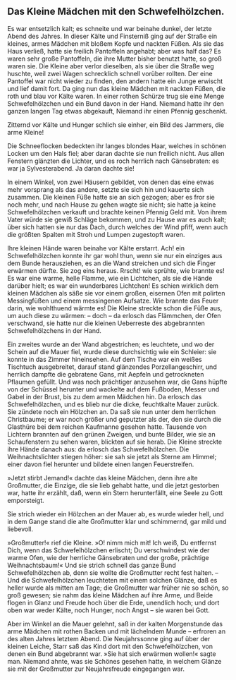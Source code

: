 ## Das Kleine Mädchen mit den Schwefelhölzchen.
Es war entsetzlich kalt; es schneite und war beinahe dunkel, der letzte Abend des Jahres. In dieser Kälte und Finsterniß ging auf der Straße ein kleines, armes Mädchen mit bloßem Kopfe und nackten Füßen. Als sie das Haus verließ, hatte sie freilich Pantoffeln angehabt; aber was half das? Es waren sehr große Pantoffeln, die ihre Mutter bisher benutzt hatte, so groß waren sie. Die Kleine aber verlor dieselben, als sie über die Straße weg huschte, weil zwei Wagen schrecklich schnell vorüber rollten. Der eine Pantoffel war nicht wieder zu finden, den andern hatte ein Junge erwischt und lief damit fort. Da ging nun das kleine Mädchen mit nackten Füßen, die roth und blau vor Kälte waren. In einer rothen Schürze trug sie eine Menge Schwefelhölzchen und ein Bund davon in der Hand. Niemand hatte ihr den ganzen langen Tag etwas abgekauft, Niemand ihr einen Pfennig geschenkt.

Zitternd vor Kälte und Hunger schlich sie einher, ein Bild des Jammers, die arme Kleine!

Die Schneeflocken bedeckten ihr langes blondes Haar, welches in schönen Locken um den Hals fiel; aber daran dachte sie nun freilich nicht. Aus allen Fenstern glänzten die Lichter, und es roch herrlich nach Gänsebraten: es war ja Sylvesterabend. Ja daran dachte sie!

In einem Winkel, von zwei Häusern gebildet, von denen das eine etwas mehr vorsprang als das andere, setzte sie sich hin und kauerte sich zusammen. Die kleinen Füße hatte sie an sich gezogen; aber es fror sie noch mehr, und nach Hause zu gehen wagte sie nicht; sie hatte ja keine Schwefelhölzchen verkauft und brachte keinen Pfennig Geld mit. Von ihrem Vater würde sie gewiß Schläge bekommen, und zu Hause war es auch kalt; über sich hatten sie nur das Dach, durch welches der Wind pfiff, wenn auch die größten Spalten mit Stroh und Lumpen zugestopft waren.

Ihre kleinen Hände waren beinahe vor Kälte erstarrt. Ach! ein Schwefelhölzchen konnte ihr gar wohl thun, wenn sie nur ein einziges aus dem Bunde herausziehen, es an die Wand streichen und sich die Finger erwärmen dürfte. Sie zog eins heraus. Rrscht! wie sprühte, wie brannte es! Es war eine warme, helle Flamme, wie ein Lichtchen, als sie die Hände darüber hielt; es war ein wunderbares Lichtchen! Es schien wirklich dem kleinen Mädchen als säße sie vor einem großen, eisernen Ofen mit polirten Messingfüßen und einem messingenen Aufsatze. Wie brannte das Feuer darin, wie wohlthuend wärmte es! Die Kleine streckte schon die Füße aus, um auch diese zu wärmen: – doch – da erlosch das Flämmchen, der Ofen verschwand, sie hatte nur die kleinen Ueberreste des abgebrannten Schwefelhölzchens in der Hand.

Ein zweites wurde an der Wand abgestrichen; es leuchtete, und wo der Schein auf die Mauer fiel, wurde diese durchsichtig wie ein Schleier: sie konnte in das Zimmer hineinsehen. Auf dem Tische war ein weißes Tischtuch ausgebreitet, darauf stand glänzendes Porzellangeschirr, und herrlich dampfte die gebratene Gans, mit Aepfeln und getrockneten Pflaumen gefüllt. Und was noch prächtiger anzusehen war, die Gans hüpfte von der Schüssel herunter und wackelte auf dem Fußboden, Messer und Gabel in der Brust, bis zu dem armen Mädchen hin. Da erlosch das Schwefelhölzchen, und es blieb nur die dicke, feuchtkalte Mauer zurück. Sie zündete noch ein Hölzchen an. Da saß sie nun unter dem herrlichen Christbaume; er war noch größer und geputzter als der, den sie durch die Glasthüre bei dem reichen Kaufmanne gesehen hatte. Tausende von Lichtern brannten auf den grünen Zweigen, und bunte Bilder, wie sie an Schaufenstern zu sehen waren, blickten auf sie herab. Die Kleine streckte ihre Hände danach aus: da erlosch das Schwefelhölzchen. Die Weihnachtslichter stiegen höher: sie sah sie jetzt als Sterne am Himmel; einer davon fiel herunter und bildete einen langen Feuerstreifen.

»Jetzt stirbt Jemand!« dachte das kleine Mädchen, denn ihre alte Großmutter, die Einzige, die sie lieb gehabt hatte, und die jetzt gestorben war, hatte ihr erzählt, daß, wenn ein Stern herunterfällt, eine Seele zu Gott emporsteigt.

Sie strich wieder ein Hölzchen an der Mauer ab, es wurde wieder hell, und in dem Gange stand die alte Großmutter klar und schimmernd, gar mild und liebevoll.

»Großmutter!« rief die Kleine. »O! nimm mich mit! Ich weiß, Du entfernst Dich, wenn das Schwefelhölzchen erlischt; Du verschwindest wie der warme Ofen, wie der herrliche Gänsebraten und der große, prächtige Weihnachtsbaum!« Und sie strich schnell das ganze Bund Schwefelhölzchen ab, denn sie wollte die Großmutter recht fest halten. – Und die Schwefelhölzchen leuchteten mit einem solchen Glänze, daß es heller wurde als mitten am Tage; die Großmutter war früher nie so schön, so groß gewesen; sie nahm das kleine Mädchen auf ihre Arme, und Beide flogen in Glanz und Freude hoch über die Erde, unendlich hoch; und dort oben war weder Kälte, noch Hunger, noch Angst – sie waren bei Gott.

Aber im Winkel an die Mauer gelehnt, saß in der kalten Morgenstunde das arme Mädchen mit rothen Backen und mit lächelndem Munde – erfroren an des alten Jahres letztem Abend. Die Neujahrssonne ging auf über der kleinen Leiche, Starr saß das Kind dort mit den Schwefelhölzchen, von denen ein Bund abgebrannt war. »Sie hat sich erwärmen wollen!« sagte man. Niemand ahnte, was sie Schönes gesehen hatte, in welchem Glänze sie mit der Großmutter zur Neujahrsfreude eingegangen war.
